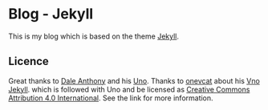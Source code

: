 # Blog - Jekyll
This is my blog which is based on the theme [Jekyll](http://jekyllrb.com). 

## Licence

Great thanks to [Dale Anthony](https://github.com/daleanthony) and his [Uno](https://github.com/daleanthony/uno). Thanks to [onevcat](https://github.com/onevcat) about his [Vno Jekyll](https://github.com/onevcat/vno-jekyll). which is followed with Uno and be licensed as [Creative Commons Attribution 4.0 International](http://creativecommons.org/licenses/by/4.0/). See the link for more information.